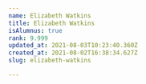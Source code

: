 ```yaml
---
name: Elizabeth Watkins
title: Elizabeth Watkins
isAlumnus: true
rank: 9.999
updated_at: 2021-08-03T10:23:40.360Z
created_at: 2021-08-02T16:38:34.627Z
slug: elizabeth-watkins

---
```

